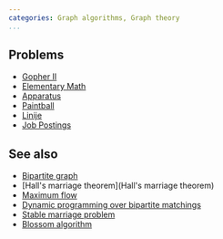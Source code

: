 ```yaml
---
categories: Graph algorithms, Graph theory
...
```


## Problems
- [Gopher II](https://open.kattis.com/problems/gopher2)
- [Elementary Math](https://open.kattis.com/problems/elementarymath)
- [Apparatus](https://open.kattis.com/problems/apparatus)
- [Paintball](https://open.kattis.com/problems/paintball)
- [Linije](https://open.kattis.com/problems/linije)
- [Job Postings](https://open.kattis.com/problems/jobpostings)

## See also
- [Bipartite graph]()
- [Hall's marriage theorem](Hall's marriage theorem)
- [Maximum flow]()
- [Dynamic programming over bipartite matchings]()
- [Stable marriage problem]()
- [Blossom algorithm]()
